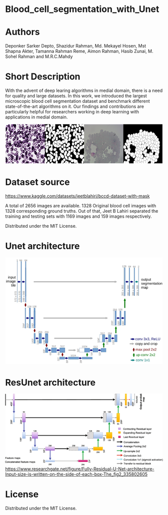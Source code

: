 # Blood_cell_segmentation_with_Unet

# Authors
Deponker Sarker Depto, Shazidur Rahman, Md. Mekayel Hosen, Mst Shapna Akter, Tamanna Rahman Reme, Aimon Rahman, Hasib Zunai, M. Sohel Rahman and M.R.C.Mahdy

# Short Description
With the advent of deep learing algorithms in medial domain, there is a need for quality and large datasets. In this work, we introduced the largest microscopic blood cell segmentation dataset and benchmark different state-of-the-art algorithms on it. Our findings and contributions are particularly helpful for researchers working in deep learning with applications in medial domain.

![ex_screenshot](./img/Dataset_img.png)

# Dataset source
https://www.kaggle.com/datasets/jeetblahiri/bccd-dataset-with-mask

A total of 2656 images are available. 1328 Original blood cell images with 1328 corresponding ground truths. Out of that, Jeet B Lahiri separated the training and testing sets with 1169 images and 159 images respectively.

Distributed under the MIT License.

# Unet architecture
![ex_screenshot](img/Unet.png)

# ResUnet architecture
![ex_screenshot](img/Res_Unet.png)
https://www.researchgate.net/figure/Fully-Residual-U-Net-architecture-Input-size-is-written-on-the-side-of-each-box-The_fig2_335802605

# License
Distributed under the MIT License.




